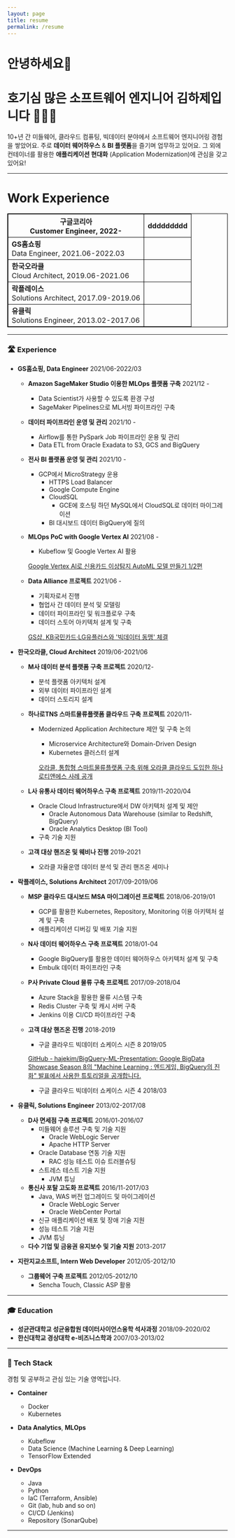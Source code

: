 ```yaml
---
layout: page
title: resume
permalink: /resume
---
```

# 안녕하세요👋  
# 호기심 많은 소프트웨어 엔지니어 김하제입니다 🧑🏻‍💻
10+년 간 미들웨어, 클라우드 컴퓨팅, 빅데이터 분야에서 소프트웨어 엔지니어링 경험을 쌓았어요. 주로 **데이터 웨어하우스** & **BI 플랫폼**을 즐기며 업무하고 있어요. 그 외에 컨테이너를 활용한 **애플리케이션 현대화** (Application Modernization)에 관심을 갖고 있어요!

---
# Work Experience
<style>
table {
    border-collapse: collapse;
}
table, th, td {
   border: 1px solid black;
}
blockquote {
    border-left: solid blue;
    padding-left: 10px;
}
</style>
| **구글코리아**<br>Customer Engineer, 2022-             | ddddddddd |
|--------------------------------------------------------|-----------|
| **GS홈쇼핑**<br>Data Engineer, 2021.06-2022.03         |           |
| **한국오라클**<br>Cloud Architect, 2019.06-2021.06     |           |
| **락플레이스**<br>Solutions Architect, 2017.09-2019.06 |           |
| **유클릭**<br>Solutions Engineer, 2013.02-2017.06      |           |

---

### 🛣 Experience

- **GS홈쇼핑, Data Engineer** 2021/06-2022/03
    - **Amazon SageMaker Studio 이용한 MLOps 플랫폼 구축** 2021/12 -
        - Data Scientist가 사용할 수 있도록 환경 구성
        - SageMaker Pipelines으로 ML서빙 파이프라인 구축
    - **데이터 파이프라인 운영 및 관리** 2021/10 -
        - Airflow를 통한 PySpark Job 파이프라인 운용 및 관리
        - Data ETL from Oracle Exadata to S3, GCS and BigQuery
    - **전사 BI 플랫폼 운영 및 관리** 2021/10 -
        - GCP에서 MicroStrategy 운용
            - HTTPS Load Balancer
            - Google Compute Engine
            - CloudSQL
                - GCE에 호스팅 하던 MySQL에서 CloudSQL로 데이터 마이그레이션
            - BI 대시보드 데이터 BigQuery에 질의
    - **MLOps PoC with Google Vertex AI** 2021/08 -
        - Kubeflow 및 Google Vertex AI 활용
        
        [Google Vertex AI로 신용카드 이상탐지 AutoML 모델 만들기 1/2편](https://velog.io/@haje/Vertex-AI-AutoML-%EC%82%AC%EA%B8%B0-%ED%83%90%EC%A7%80-%EB%AA%A8%EB%8D%B8-%EA%B5%AC%EC%B6%95)
        
    - **Data Alliance 프로젝트** 2021/06 -
        - 기획자로서 진행
        - 협업사 간 데이터 분석 및 모델링
        - 데이터 파이프라인 및 워크플로우 구축
        - 데이터 스토어 아키텍처 설계 및 구축
        
        [GS샵, KB국민카드·LG유플러스와 '빅데이터 동맹' 체결](http://www.econovill.com/news/articleView.html?idxno=534933)
        
- **한국오라클, Cloud Architect** 2019/06-2021/06
    - **M사 데이터 분석 플랫폼 구축 프로젝트** 2020/12-
        - 분석 플랫폼 아키텍처 설계
        - 외부 데이터 파이프라인 설계
        - 데이터 스토리지 설계
    - **하나로TNS 스마트물류플랫폼 클라우드 구축 프로젝트** 2020/11-
        - Modernized Application Architecture 제안 및 구축 논의
            - Microservice Architecture와 Domain-Driven Design
            - Kubernetes 클러스터 설계
            
            [오라클, 통합형 스마트물류플랫폼 구축 위해 오라클 클라우드 도입한 하나로티앤에스 사례 공개](https://www.oracle.com/kr/news/announcement/oracle-cloud-helps-hanaro-tns-integrate-logistics-platform-2021-04-12.html)
            
    - **L사 유통사 데이터 웨어하우스 구축 프로젝트** 2019/11-2020/04
        - Oracle Cloud Infrastructure에서 DW 아키텍처 설계 및 제안
            - Oracle Autonomous Data Warehouse (similar to Redshift, BigQuery)
            - Oracle Analytics Desktop (BI Tool)
        - 구축 기술 지원
    - **고객 대상 핸즈온 및 웨비나 진행** 2019-2021
        - 오라클 자율운영 데이터 분석 및 관리 핸즈온 세미나
- **락플레이스, Solutions Architect** 2017/09-2019/06
    - **MSP 클라우드 대시보드 MSA 마이그레이션 프로젝트** 2018/06-2019/01
        - GCP를 활용한 Kubernetes, Repository, Monitoring 이용 아키텍처 설계 및 구축
        - 애플리케이션 디버깅 및 배포 기술 지원
    - **N사 데이터 웨어하우스 구축 프로젝트** 2018/01-04
        - Google BigQuery를 활용한 데이터 웨어하우스 아키텍처 설계 및 구축
        - Embulk 데이터 파이프라인 구축
    - **P사 Private Cloud 물류 구축 프로젝트** 2017/09-2018/04
        - Azure Stack을 활용한 물류 시스템 구축
        - Redis Cluster 구축 및 캐시 서버 구축
        - Jenkins 이용 CI/CD 파이프라인 구축
    - **고객 대상 핸즈온 진행** 2018-2019
        - 구글 클라우드 빅데이터 쇼케이스 시즌 8 2019/05
        
        [GitHub - hajekim/BigQuery-ML-Presentation: Google BigData Showcase Season 8의 "Machine Learning : 엔드게임, BigQuery의 진화" 발표에서 사용한 튜토리얼을 공개합니다.](https://github.com/hajekim/BigQuery-ML-Presentation)
        
        - 구글 클라우드 빅데이터 쇼케이스 시즌 4 2018/03
- **유클릭, Solutions Engineer** 2013/02-2017/08
    - **D사 면세점 구축 프로젝트** 2016/01-2016/07
        - 미들웨어 솔루션 구축 및 기술 지원
            - Oracle WebLogic Server
            - Apache HTTP Server
        - Oracle Database 연동 기술 지원
            - RAC 성능 테스트 이슈 트러블슈팅
        - 스트레스 테스트 기술 지원
            - JVM 튜닝
    - **통신사 포탈 고도화 프로젝트** 2016/11-2017/03
        - Java, WAS 버전 업그레이드 및 마이그레이션
            - Oracle WebLogic Server
            - Oracle WebCenter Portal
        - 신규 애플리케이션 배포 및 장애 기술 지원
        - 성능 테스트 기술 지원
        - JVM 튜닝
    - **다수 기업 및 금융권 유지보수 및 기술 지원** 2013-2017
- **지란지교소프트, Intern Web Developer** 2012/05-2012/10
    - **그룹웨어 구축 프로젝트** 2012/05-2012/10
        - Sencha Touch, Classic ASP 활용

---

### 🎓 Education

- **성균관대학교 성균융합원 데이터사이언스융학 석사과정** 2018/09-2020/02
- **한신대학교 경상대학 e-비즈니스학과** 2007/03-2013/02

---

### 🥞 Tech Stack

경험 및 공부하고 관심 있는 기술 영역입니다.

- **Container**
    - Docker
    - Kubernetes
- **Data Analytics**, **MLOps**
    - Kubeflow
    - Data Science (Machine Learning & Deep Learning)
    - TensorFlow Extended

- **DevOps**
    - Java
    - Python
    - IaC (Terraform, Ansible)
    - Git (lab, hub and so on)
    - CI/CD (Jenkins)
    - Repository (SonarQube)

---